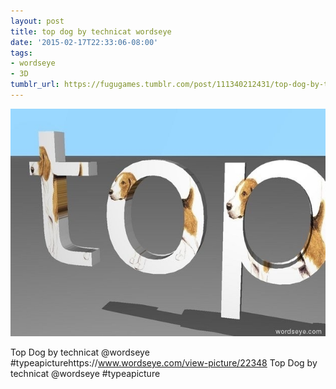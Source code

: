 ```yaml
---
layout: post
title: top dog by technicat wordseye
date: '2015-02-17T22:33:06-08:00'
tags:
- wordseye
- 3D
tumblr_url: https://fugugames.tumblr.com/post/111340212431/top-dog-by-technicat-wordseye
---
```

 ![](/tumblr_files/tumblr_njy7769VfZ1tgne1po1_640.jpg)  

Top Dog by technicat @wordseye #typeapicturehttps://www.wordseye.com/view-picture/22348 Top Dog by technicat @wordseye #typeapicture


